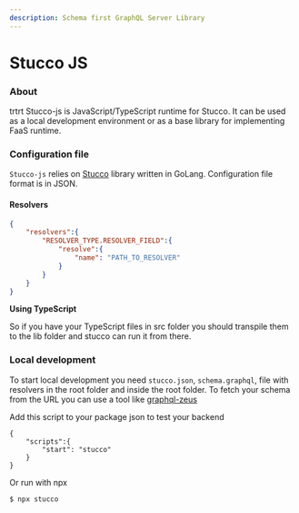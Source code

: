 ```yaml
---
description: Schema first GraphQL Server Library
---
```


# Stucco JS

### About
trtrt
Stucco-js is JavaScript/TypeScript runtime for Stucco. It can be used as a local development environment or as a base library for implementing FaaS runtime.

### Configuration file

`Stucco-js` relies on [Stucco](https://github.com/graphql-editor/stucco) library written in GoLang. Configuration file format is in JSON.

#### Resolvers

```json
{
    "resolvers":{
        "RESOLVER_TYPE.RESOLVER_FIELD":{
            "resolve":{
                "name": "PATH_TO_RESOLVER"
            }
        }
    }
}
```

**Using TypeScript**

So if you have your TypeScript files in src folder you should transpile them to the lib folder and stucco can run it from there.

### Local development

To start local development you need `stucco.json`, `schema.graphql`, file with resolvers in the root folder and inside the root folder. To fetch your schema from the URL you can use a tool like [graphql-zeus](https://github.com/graphql-editor/graphql-zeus)

Add this script to your package json to test your backend

```
{
    "scripts":{
        "start": "stucco"
    }
}
```

Or run with npx

```
$ npx stucco
```
